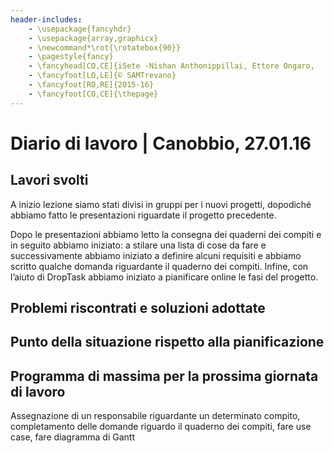 ```yaml
---
header-includes:
    - \usepackage{fancyhdr}
    - \usepackage{array,graphicx}
    - \newcommand*\rot{\rotatebox{90}}
    - \pagestyle{fancy}
    - \fancyhead[CO,CE]{iSete -Nishan Anthonippillai, Ettore Ongaro,      Raffaele Scarcella, Andrea Lupica, Serhiy Ushchapivskyy}
    - \fancyfoot[LO,LE]{© SAMTrevano}
    - \fancyfoot[RO,RE]{2015-16}
    - \fancyfoot[CO,CE]{\thepage}
---
```


# Diario di lavoro | Canobbio, 27.01.16

## Lavori svolti

  A inizio lezione siamo stati divisi in gruppi per i nuovi progetti, dopodiché abbiamo fatto le presentazioni riguardate il progetto precedente.

  Dopo le presentazioni abbiamo letto la consegna dei quaderni dei compiti e in seguito abbiamo iniziato: a stilare una lista di cose da fare e successivamente abbiamo iniziato a definire alcuni requisiti e abbiamo scritto qualche domanda riguardante il quaderno dei compiti. Infine, con l’aiuto di DropTask abbiamo iniziato a pianificare online le fasi del progetto.


  ## Problemi riscontrati e soluzioni adottate

  ## Punto della situazione rispetto alla pianificazione

  ## Programma di massima per la prossima giornata di lavoro

  Assegnazione di un responsabile riguardante un determinato compito, completamento delle domande riguardo il quaderno dei compiti, fare use case, fare diagramma di Gantt
